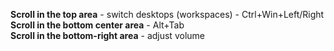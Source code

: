 



**Scroll in the top area** - switch desktops (workspaces) - Ctrl+Win+Left/Right  
**Scroll in the bottom center area** - Alt+Tab  
**Scroll in the bottom-right area** - adjust volume  
